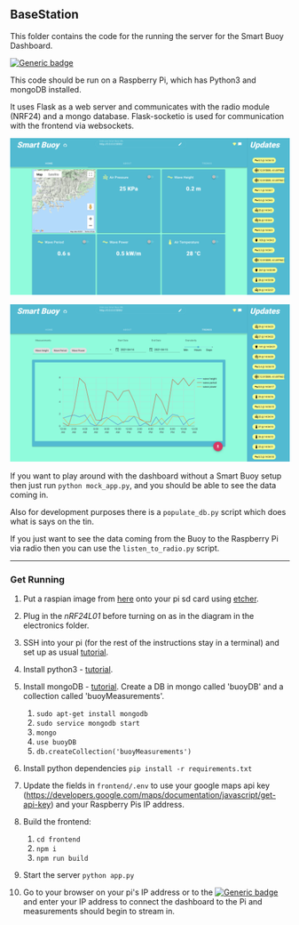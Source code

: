 ## BaseStation

This folder contains the code for the running the server for the
Smart Buoy Dashboard.

[![Generic badge](https://img.shields.io/badge/Live-Demo-red.svg)](https://smart-buoy.t3chflicks.org)

This code should be run on a Raspberry Pi, which has Python3 and mongoDB installed.

It uses Flask as a web server and communicates with the radio module (NRF24) and a mongo database.
Flask-socketio is used for communication with the frontend via websockets.

![dashboard](../../dashboard.png)

![trends](../../trends.png)

If you want to play around with the dashboard without a Smart Buoy setup then just run `python mock_app.py`, and you should be able to see the data coming in.

Also for development purposes there is a `populate_db.py` script which does what is says on the tin.

If you just want to see the data coming from the Buoy to the Raspberry Pi via radio then you can use the `listen_to_radio.py` script.

---

### Get Running
1. Put a raspian image from [here](https://www.raspberrypi.org/downloads/) onto your pi sd card using [etcher](https://www.balena.io/etcher/).
1. Plug in the *nRF24L01* before turning on as in the diagram in the electronics folder.
1. SSH into your pi (for the rest of the instructions stay in a terminal) and set up as usual [tutorial](https://www.youtube.com/watch?v=wvxCNQ5AYPg).
1. Install python3 - [tutorial](https://installvirtual.com/install-python-3-7-on-raspberry-pi/).
1. Install mongoDB - [tutorial](https://andyfelong.com/2019/01/mongodb-3-2-64-bit-running-on-raspberry-pi-3-with-caveats/). Create a DB in mongo called 'buoyDB' and a collection called 'buoyMeasurements'.
    1. `sudo apt-get install mongodb`
    1. `sudo service mongodb start`
    1. `mongo`
    1. `use buoyDB`
    1. `db.createCollection('buoyMeasurements')`
1. Install python dependencies `pip install -r requirements.txt`
7. Update the fields in `frontend/.env` to use your google maps api key (https://developers.google.com/maps/documentation/javascript/get-api-key) and your Raspberry Pis IP address.
1. Build the frontend:
    1. `cd frontend`
    1. `npm i`
    1. `npm run build`

1. Start the server `python app.py`
1. Go to your browser on your pi's IP address or to the [![Generic badge](https://img.shields.io/badge/Live-Demo-red.svg)](https://smart-buoy.t3chflicks.org) and enter your IP address to connect the dashboard to the Pi and measurements should begin to stream in.

